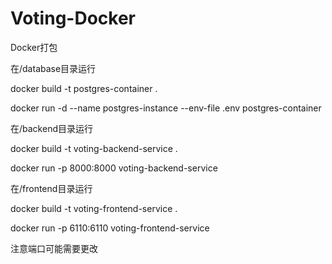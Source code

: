 # Voting-Docker
Docker打包

在/database目录运行

docker build -t postgres-container .

docker run -d --name postgres-instance --env-file .env postgres-container


在/backend目录运行

docker build -t voting-backend-service .

docker run -p 8000:8000 voting-backend-service


在/frontend目录运行

docker build -t voting-frontend-service .

docker run -p 6110:6110 voting-frontend-service

注意端口可能需要更改

